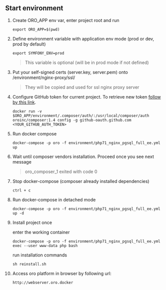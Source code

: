 ## Start environment

1. Create ORO_APP env var, enter project root and run
    ```
    export ORO_APP=$(pwd)
    ```
    
2. Define environment variable with application env mode (prod or dev, prod by default)
    ```
    export SYMFONY_ENV=prod
    ```
   > This variable is optional (will be in prod mode if not defined)
    
3. Put your self-signed certs (server.key, server.pem) onto /environment/nginx-proxy/ssl/
   
   > They will be copied and used for ssl nginx proxy server
    
4. Configure GitHub token for current project. To retrieve new token [follow by this link](https://github.com/settings/tokens/new?scopes=repo&description=Composer+OroEnv).
    ```
    docker run -v $ORO_APP/environment/.composer/auth/:/usr/local/composer/auth oroinc/composer:1.4 config -g github-oauth.github.com <YOUR_GITHUB_AUTH_TOKEN>
    ```
    
5. Run docker compose
    ```
    docker-compose -p oro -f environment/php71_nginx_pgsql_full_ee.yml up
    ```

6. Wait until composer vendors installation. Proceed once you see next message
    
    > oro_composer_1 exited with code 0
    
7. Stop docker-compose (composer already installed dependencies)
    ```
    ctrl + c
    ```

8. Run docker-compose in detached mode
    ```
    docker-compose -p oro -f environment/php71_nginx_pgsql_full_ee.yml up -d
    ```

9. Install project once

    enter the working container
    ```
    docker-compose -p oro -f environment/php71_nginx_pgsql_full_ee.yml exec --user www-data php bash
    ```
    
    run installation commands
    ```
    sh reinstall.sh
    ```

10. Access oro platform in browser by following url:
    ```
    http://webserver.oro.docker 
    ```